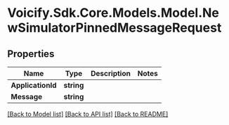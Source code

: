 # Voicify.Sdk.Core.Models.Model.NewSimulatorPinnedMessageRequest
## Properties

Name | Type | Description | Notes
------------ | ------------- | ------------- | -------------
**ApplicationId** | **string** |  | 
**Message** | **string** |  | 

[[Back to Model list]](../README.md#documentation-for-models) [[Back to API list]](../README.md#documentation-for-api-endpoints) [[Back to README]](../README.md)

